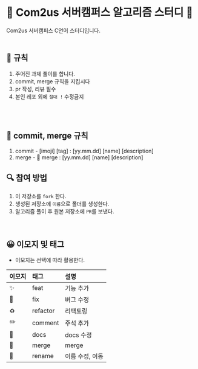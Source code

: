 # 💯 Com2us 서버캠퍼스 알고리즘 스터디 📝
Com2us 서버캠퍼스 C언어 스터디입니다.
<br />
<br />

## 📌 규칙
1. 주어진 과제 풀이를 합니다.
2. commit, merge 규칙을 지킵시다
3. pr 작성, 리뷰 필수
4. 본인 레포 외에 `절대 !` 수정금지


<br />
<br />

## 📌 commit, merge 규칙
1. commit - [imoji] [tag] : [yy.mm.dd] [name] [description]
2. merge - 🔀 merge : [yy.mm.dd] [name] [description]

## 🔍 참여 방법
1. 이 저장소를 `fork` 한다.
2. 생성된 저장소에 `이름`으로 폴더를 생성한다.
3. 알고리즘 풀이 후 원본 저장소에 `PR`를 보낸다.

<br/>


## 😀 이모지 및 태그

- 이모지는 선택에 따라 활용한다.

| 이모지 | 태그       | 설명                      |
|:----|:---------|:------------------------|
| ✨   | feat     | 기능 추가              |
| 🐛  | fix      | 버그 수정                   |
| ♻️  | refactor | 리팩토링                 |
| ✏️  | comment  | 주석 추가 |
| 📝  | docs     | docs 수정        |
| 🔀  | merge    | merge                   |
| 🚚  | rename   | 이름 수정, 이동        |


<br/>